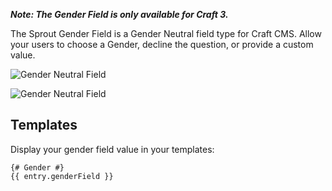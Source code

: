 **_Note: The Gender Field is only available for Craft 3._**

The Sprout Gender Field is a Gender Neutral field type for Craft CMS. Allow your users to choose a Gender, decline the question, or provide a custom value.

![Gender Neutral Field]({asset:5218:url})

![Gender Neutral Field]({asset:5217:url})

## Templates

Display your gender field value in your templates:

``` twig
{# Gender #}
{{ entry.genderField }}
```